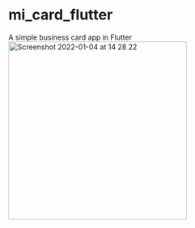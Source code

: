 # mi_card_flutter
A simple business card app in Flutter
<img width="352" alt="Screenshot 2022-01-04 at 14 28 22" src="https://user-images.githubusercontent.com/17130544/148066181-70036e41-d46b-40bd-9893-aaed15edf24a.png">

